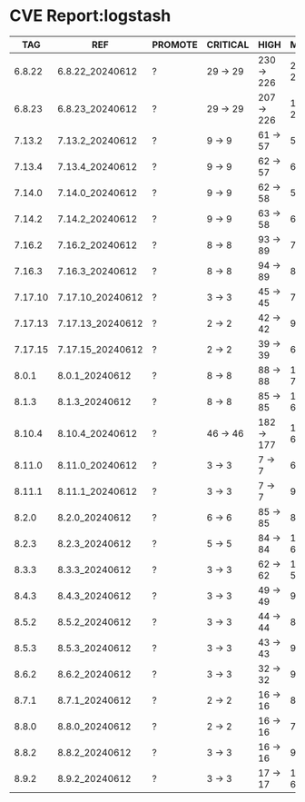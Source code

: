 # CVE Report:logstash
|   TAG   |       REF        | PROMOTE | CRITICAL |    HIGH    |   MEDIUM   |   LOW    | UNKNOWN |
|---------|------------------|---------|----------|------------|------------|----------|---------|
| 6.8.22  | 6.8.22_20240612  | ?       | 29 -> 29 | 230 -> 226 | 219 -> 217 | 36 -> 32 | 2 -> 2  |
| 6.8.23  | 6.8.23_20240612  | ?       | 29 -> 29 | 207 -> 226 | 114 -> 216 | 5 -> 32  | 2 -> 2  |
| 7.13.2  | 7.13.2_20240612  | ?       | 9 -> 9   | 61 -> 57   | 54 -> 52   | 9 -> 5   | 0 -> 0  |
| 7.13.4  | 7.13.4_20240612  | ?       | 9 -> 9   | 62 -> 57   | 63 -> 52   | 5 -> 5   | 0 -> 0  |
| 7.14.0  | 7.14.0_20240612  | ?       | 9 -> 9   | 62 -> 58   | 59 -> 57   | 9 -> 5   | 0 -> 0  |
| 7.14.2  | 7.14.2_20240612  | ?       | 9 -> 9   | 63 -> 58   | 69 -> 58   | 5 -> 5   | 0 -> 0  |
| 7.16.2  | 7.16.2_20240612  | ?       | 8 -> 8   | 93 -> 89   | 75 -> 73   | 8 -> 4   | 2 -> 2  |
| 7.16.3  | 7.16.3_20240612  | ?       | 8 -> 8   | 94 -> 89   | 83 -> 72   | 4 -> 4   | 2 -> 2  |
| 7.17.10 | 7.17.10_20240612 | ?       | 3 -> 3   | 45 -> 45   | 70 -> 53   | 3 -> 3   | 2 -> 2  |
| 7.17.13 | 7.17.13_20240612 | ?       | 2 -> 2   | 42 -> 42   | 93 -> 50   | 21 -> 3  | 2 -> 2  |
| 7.17.15 | 7.17.15_20240612 | ?       | 2 -> 2   | 39 -> 39   | 65 -> 48   | 3 -> 3   | 2 -> 2  |
| 8.0.1   | 8.0.1_20240612   | ?       | 8 -> 8   | 88 -> 88   | 114 -> 71  | 22 -> 4  | 2 -> 2  |
| 8.1.3   | 8.1.3_20240612   | ?       | 8 -> 8   | 85 -> 85   | 109 -> 66  | 22 -> 4  | 2 -> 2  |
| 8.10.4  | 8.10.4_20240612  | ?       | 46 -> 46 | 182 -> 177 | 102 -> 66  | 8 -> 8   | 0 -> 0  |
| 8.11.0  | 8.11.0_20240612  | ?       | 3 -> 3   | 7 -> 7     | 69 -> 52   | 4 -> 4   | 2 -> 2  |
| 8.11.1  | 8.11.1_20240612  | ?       | 3 -> 3   | 7 -> 7     | 94 -> 51   | 22 -> 4  | 2 -> 2  |
| 8.2.0   | 8.2.0_20240612   | ?       | 6 -> 6   | 85 -> 85   | 83 -> 66   | 4 -> 4   | 2 -> 2  |
| 8.2.3   | 8.2.3_20240612   | ?       | 5 -> 5   | 84 -> 84   | 109 -> 66  | 22 -> 4  | 2 -> 2  |
| 8.3.3   | 8.3.3_20240612   | ?       | 3 -> 3   | 62 -> 62   | 102 -> 59  | 21 -> 3  | 2 -> 2  |
| 8.4.3   | 8.4.3_20240612   | ?       | 3 -> 3   | 49 -> 49   | 95 -> 52   | 21 -> 3  | 2 -> 2  |
| 8.5.2   | 8.5.2_20240612   | ?       | 3 -> 3   | 44 -> 44   | 80 -> 63   | 4 -> 4   | 2 -> 2  |
| 8.5.3   | 8.5.3_20240612   | ?       | 3 -> 3   | 43 -> 43   | 98 -> 55   | 22 -> 4  | 2 -> 2  |
| 8.6.2   | 8.6.2_20240612   | ?       | 3 -> 3   | 32 -> 32   | 95 -> 52   | 22 -> 4  | 2 -> 2  |
| 8.7.1   | 8.7.1_20240612   | ?       | 2 -> 2   | 16 -> 16   | 88 -> 45   | 22 -> 4  | 2 -> 2  |
| 8.8.0   | 8.8.0_20240612   | ?       | 2 -> 2   | 16 -> 16   | 74 -> 57   | 4 -> 4   | 2 -> 2  |
| 8.8.2   | 8.8.2_20240612   | ?       | 3 -> 3   | 16 -> 16   | 97 -> 69   | 5 -> 5   | 2 -> 2  |
| 8.9.2   | 8.9.2_20240612   | ?       | 3 -> 3   | 17 -> 17   | 103 -> 60  | 23 -> 5  | 2 -> 2  |
